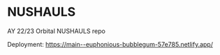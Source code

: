 # NUSHAULS
AY 22/23 Orbital NUSHAULS repo


Deployment: https://main--euphonious-bubblegum-57e785.netlify.app/
